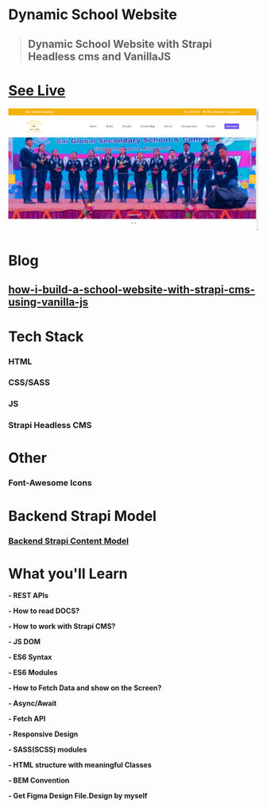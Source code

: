 
#  Dynamic School Website

> ## Dynamic School Website with Strapi Headless cms and VanillaJS

 # [See Live](https://schoolweb.netlify.app/)

 [![See Live](./img/thumbnail.png)](https://alidhuniya.github.io/schoolWebsite-StrapiCMS/)
 
 # Blog 
 
 ## [how-i-build-a-school-website-with-strapi-cms-using-vanilla-js](https://dev.to/alidhuniya/how-i-build-a-school-website-with-strapi-cms-using-vanilla-js-2k57)


# Tech Stack

 ### HTML
 ### CSS/SASS
 ### JS
 ### Strapi Headless CMS

 # Other

 ### Font-Awesome Icons

 # Backend Strapi Model 
 ### [Backend Strapi Content Model](https://github.com/Alidhuniya/schoolWebsite-strapi-Backend-Model)


 # What you'll Learn

   **- REST APIs**

   **- How to read DOCS?**

   **- How to work with Strapi CMS?**

   **- JS DOM**

   **- ES6 Syntax**

   **- ES6 Modules**

   **- How to Fetch Data and show on the Screen?**

   **- Async/Await**

   **-  Fetch API**

   **- Responsive Design**

   **- SASS(SCSS) modules**

   **- HTML structure with meaningful Classes**

   **- BEM Convention**

   **- Get Figma Design File.Design by myself**

